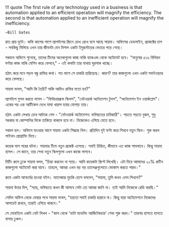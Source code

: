 !!! quote
    The first rule of any technology used in a business is that automation applied to an efficient operation will magnify the efficiency. The second is that automation applied to an inefficient operation will magnify the inefficiency. 
    
    —Bill Gates

রাত প্রায় দুটো। কফি কাপের পাশে ল্যাপটপের স্ক্রিনে চোখ রেখে বসে আছে সায়মা। অফিসের ডেডলাইন, প্রজেক্টের চাপ - সবকিছু মিলিয়ে এখন তার জীবনটা যেন বিশাল একটা ইদুরদৌড়ের ভেতরে পড়ে গেছে।

সকালে অফিসে শুনেছে, তাদের টিমের অনেকগুলো কাজ নাকি ব্যাকএন্ড থেকে অটোমেট হবে। "মানুষের ৫১৬ বিলিয়ন ঘণ্টার কাজ নাকি মেশিন করে ফেলবে," - এই কথাটা তার মাথায় ঘুরপাক খাচ্ছে।

হঠাৎ করে মনে পড়ল বন্ধু রাফির কথা। গত মাসে সে চাকরি হারিয়েছে। কারণ? তার কাজগুলো এখন একটা সফটওয়্যার করে ফেলছে।

সায়মা ভাবল, "আমি কি তৈরি? নাকি আমিও রাফির মতো হব?"

ল্যাপটপে গুগল করতে লাগল - "ফিউচারপ্রুফ স্কিলস", "নেটওয়ার্ক অটোমেশন টুলস", "অটোমেশন ইন ওয়ার্কপ্লেস"। একের পর এক আর্টিকেল দেখে মাথা খারাপ হবার যোগাড় তার।

হঠাৎ একটা লেখায় চোখ আটকে গেল - "নেটওয়ার্ক অটোমেশন: ভবিষ্যতের চাবিকাঠি"। পড়তে পড়তে বুঝল, শুধু সরকার বা কোম্পানির দিকে তাকিয়ে থাকলে হবে না। নিজেকেও এগিয়ে যেতে হবে।

সকাল হল। অফিসে যাওয়ার আগে সায়মা একটা সিদ্ধান্ত নিল। প্রতিদিন দুই ঘণ্টা করে শিখবে নতুন স্কিল। শুরু করল পাইথন প্রোগ্রামিং দিয়ে।

কয়েক মাস পরের ঘটনা। সায়মার টিমে নতুন প্রজেক্ট এসেছে। সবাই চিন্তিত, কীভাবে এত কাজ সামলাবে। কিন্তু সায়মা হাসল। সে জানে, তার শেখা নতুন স্কিলগুলো এখন কাজে লাগবে।

মিটিং রুমে ঢুকে সায়মা বলল, "চিন্তা করবেন না স্যার। আমি কয়েকটা স্ক্রিপ্ট লিখেছি। এটা দিয়ে আমাদের ২০% রুটিন কাজগুলো অটোমেট করা যাবে। তাহলে, আমরা এখন বড় বড় চ্যালেঞ্জগুলোতে ফোকাস করতে পারব।"

রুমে একটা আশ্চর্যের হাওয়া বইল। ম্যানেজার মুচকি হেসে বললেন, "সায়মা, তুমি কখন এসব শিখলে?"

সায়মা উত্তর দিল, "স্যার, ভবিষ্যতে কখন কী আসবে সেটা তো আমরা জানি না। তাই আমি নিজেকে রেডি করছি।"

সেদিন অফিস থেকে ফেরার পথে সায়মা ভাবল, "হয়তো সবাই চাকরি হারাবে না। কিন্তু যারা অটোমেশনে  নিজেদের আপডেট রাখবে, তারাই এগিয়ে থাকবে।" 

সে মোবাইলে একটা নোট লিখল - "কাল থেকে 'ডাটা মডেলিং আর্কিটেকচার' শেখা শুরু করব।" তারপর হাসতে হাসতে বাসায় ঢুকল।